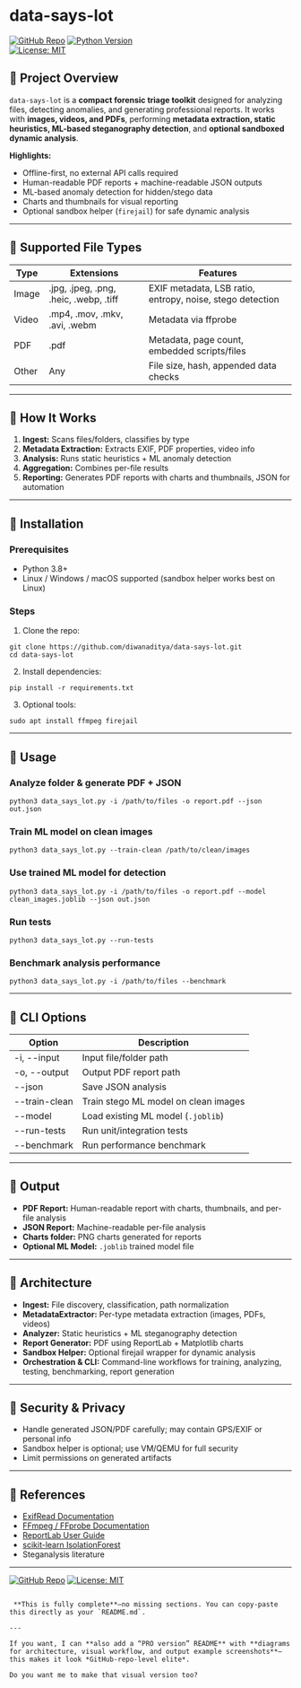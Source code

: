 # data-says-lot

[![GitHub Repo](github.com/diwanaditya/data-says-alot)](https://github.com/diwanaditya/data-says-alot/)
[![Python Version](https://img.shields.io/badge/python-3.8%2B-blue)](https://www.python.org/)  
[![License: MIT](https://img.shields.io/badge/license-MIT-green.svg)](./LICENSE)  


## 🔹 Project Overview

`data-says-lot` is a **compact forensic triage toolkit** designed for analyzing files, detecting anomalies, and generating professional reports. It works with **images, videos, and PDFs**, performing **metadata extraction, static heuristics, ML-based steganography detection**, and **optional sandboxed dynamic analysis**.

**Highlights:**

- Offline-first, no external API calls required  
- Human-readable PDF reports + machine-readable JSON outputs  
- ML-based anomaly detection for hidden/stego data  
- Charts and thumbnails for visual reporting  
- Optional sandbox helper (`firejail`) for safe dynamic analysis  

---

## 🔹 Supported File Types

| Type    | Extensions           | Features |
|---------|--------------------|----------|
| Image   | .jpg, .jpeg, .png, .heic, .webp, .tiff | EXIF metadata, LSB ratio, entropy, noise, stego detection |
| Video   | .mp4, .mov, .mkv, .avi, .webm | Metadata via ffprobe |
| PDF     | .pdf               | Metadata, page count, embedded scripts/files |
| Other   | Any                 | File size, hash, appended data checks |

---

## 🔹 How It Works

1. **Ingest:** Scans files/folders, classifies by type  
2. **Metadata Extraction:** Extracts EXIF, PDF properties, video info  
3. **Analysis:** Runs static heuristics + ML anomaly detection  
4. **Aggregation:** Combines per-file results  
5. **Reporting:** Generates PDF reports with charts and thumbnails, JSON for automation  

---

## 🔹 Installation

### Prerequisites

- Python 3.8+  
- Linux / Windows / macOS supported (sandbox helper works best on Linux)

### Steps

1. Clone the repo:

```
git clone https://github.com/diwanaditya/data-says-lot.git
cd data-says-lot

```

2. Install dependencies:

```
pip install -r requirements.txt
```

3. Optional tools:

```
sudo apt install ffmpeg firejail
```

---

## 🔹 Usage

### Analyze folder & generate PDF + JSON

```
python3 data_says_lot.py -i /path/to/files -o report.pdf --json out.json
```

### Train ML model on clean images

```
python3 data_says_lot.py --train-clean /path/to/clean/images
```

### Use trained ML model for detection

```
python3 data_says_lot.py -i /path/to/files -o report.pdf --model clean_images.joblib --json out.json
```

### Run tests

```
python3 data_says_lot.py --run-tests
```

### Benchmark analysis performance

```
python3 data_says_lot.py -i /path/to/files --benchmark
```

---

## 🔹 CLI Options

| Option        | Description                          |
| ------------- | ------------------------------------ |
| -i, --input   | Input file/folder path               |
| -o, --output  | Output PDF report path               |
| --json        | Save JSON analysis                   |
| --train-clean | Train stego ML model on clean images |
| --model       | Load existing ML model (`.joblib`)   |
| --run-tests   | Run unit/integration tests           |
| --benchmark   | Run performance benchmark            |

---

## 🔹 Output

* **PDF Report:** Human-readable report with charts, thumbnails, and per-file analysis
* **JSON Report:** Machine-readable per-file analysis
* **Charts folder:** PNG charts generated for reports
* **Optional ML Model:** `.joblib` trained model file

---

## 🔹 Architecture

* **Ingest:** File discovery, classification, path normalization
* **MetadataExtractor:** Per-type metadata extraction (images, PDFs, videos)
* **Analyzer:** Static heuristics + ML steganography detection
* **Report Generator:** PDF using ReportLab + Matplotlib charts
* **Sandbox Helper:** Optional firejail wrapper for dynamic analysis
* **Orchestration & CLI:** Command-line workflows for training, analyzing, testing, benchmarking, report generation

---

## 🔹 Security & Privacy

* Handle generated JSON/PDF carefully; may contain GPS/EXIF or personal info
* Sandbox helper is optional; use VM/QEMU for full security
* Limit permissions on generated artifacts

---

## 🔹 References

* [ExifRead Documentation](https://pypi.org/project/ExifRead/)
* [FFmpeg / FFprobe Documentation](https://ffmpeg.org/)
* [ReportLab User Guide](https://www.reportlab.com/docs/reportlab-userguide.pdf)
* [scikit-learn IsolationForest](https://scikit-learn.org/stable/modules/generated/sklearn.ensemble.IsolationForest.html)
* Steganalysis literature

---

[![GitHub Repo](https://img.shields.io/badge/github-diwanaditya/data-says-lot-blue)](https://github.com/diwanaditya/data-says-lot)
[![License: MIT](https://img.shields.io/badge/license-MIT-green.svg)](./LICENSE)

```

 **This is fully complete**—no missing sections. You can copy-paste this directly as your `README.md`.  

---

If you want, I can **also add a “PRO version” README** with **diagrams for architecture, visual workflow, and output example screenshots**—this makes it look *GitHub-repo-level elite*.  

Do you want me to make that visual version too?
```
